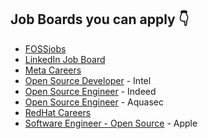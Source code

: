 ## Job Boards you can apply 👇

- [FOSSjobs](https://www.fossjobs.net/)
- [LinkedIn Job Board](https://www.linkedin.com/jobs/search/?geoId=92000000&keywords=open%20source%20developer&location=Worldwide)
- [Meta Careers](https://www.metacareers.com/jobs/?q=open%20source&is_remote_only=true&offices[0]=Remote%2C%20Canada&offices[1]=Remote%2C%20France&offices[2]=Remote%2C%20Germany&offices[3]=Remote%2C%20Ireland&offices[4]=Remote%2C%20Italy&offices[5]=Remote%2C%20Netherlands&offices[6]=Remote%2C%20Poland&offices[7]=Remote%2C%20Spain&offices[8]=Remote%2C%20Sweden&offices[9]=Remote%2C%20UK&offices[10]=Remote%2C%20US)
- [Open Source Developer](https://jobs.intel.com/page/show/open-source-developer-careers) - Intel
- [Open Source Engineer](https://www.indeed.com/q-Open-Source-Engineer-jobs.html?vjk=1475599e24cc62aa) - Indeed
- [Open Source Engineer](https://www.aquasec.com/about-us/careers/co/engineering/81.E1B/open-source-engineer/all/) - Aquasec
- [RedHat Careers](https://www.redhat.com/en/jobs)
- [Software Engineer - Open Source](https://jobs.apple.com/en-us/search?search=Software%20Engineer&sort=relevance) - Apple


